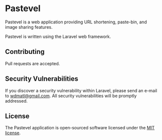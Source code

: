 # Pastevel

Pastevel is a web application providing URL shortening, paste-bin, and image sharing features.

Pastevel is written using the Laravel web framework.

## Contributing

Pull requests are accepted.

## Security Vulnerabilities

If you discover a security vulnerability within Laravel, please send an e-mail to wdmatl@gmail.com. All security vulnerabilities will be promptly addressed.

## License

The Pastevel application is open-sourced software licensed under the [MIT license](http://opensource.org/licenses/MIT).
